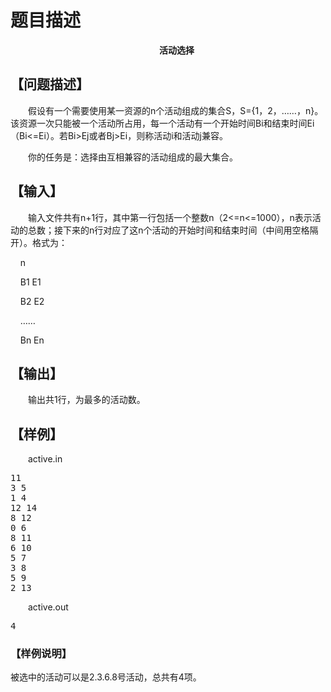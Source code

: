 # 题目描述


<p align="center" style="text-align:center;text-indent:21.0pt;">
	<b>活动选择<span></span></b> 
</p>
<h2>
	【问题描述】
</h2>
<p style="text-indent:21.0pt;">
	假设有一个需要使用某一资源的<span>n</span>个活动组成的集合<span>S</span>，<span>S={1</span>，<span>2</span>，……，<span>n}</span>。该资源一次只能被一个活动所占用，每一个活动有一个<span></span>开始时间<span>Bi</span>和结束时间<span>Ei</span>（<span>Bi&lt;=Ei</span>）。若<span>Bi&gt;Ej</span>或者<span>Bj&gt;Ei</span>，则称活动<span>i</span>和活动<span>j</span>兼容。<span></span> 
</p>
<p style="text-indent:21.0pt;">
	你的任务是：选择由互相兼容的活动组成的最大集合。<span></span> 
</p>
<h2>
	【输入】
</h2>
<p style="text-indent:21.0pt;">
	输入文件共有<span>n+1</span>行，其中第一行包括一个整数<span>n</span>（<span>2&lt;=n&lt;=1000</span>），<span>n</span>表示活动的总数；接下来的<span>n</span>行对应了这<span>n</span>个活动的开始时间和结束时间（中间用空格隔开）。格式为：<span></span> 
</p>
<p>
	    n
</p>
<p>
	    B1 E1
</p>
<p>
	    B2 E2
</p>
<p>
	    ……<span></span> 
</p>
<p>
	    Bn En
</p>
<h2>
	【输出】
</h2>
<p style="text-indent:21.0pt;">
	输出共1行，为最多的活动数。
</p>
<h2>
	【样例】
</h2>
<p style="text-indent:21.0pt;">
	active.in                         
</p>
<pre>11                                  
3 5                                
1 4
12 14
8 12
0 6
8 11
6 10
5 7
3 8
5 9
2 13
</pre>
<p style="text-indent:21.0pt;">
	active.out
</p>
<pre>4</pre>
<h3>
	【样例说明】
</h3>
<p>
	被选中的活动可以是2.3.6.8号活动，总共有4项。
</p>
